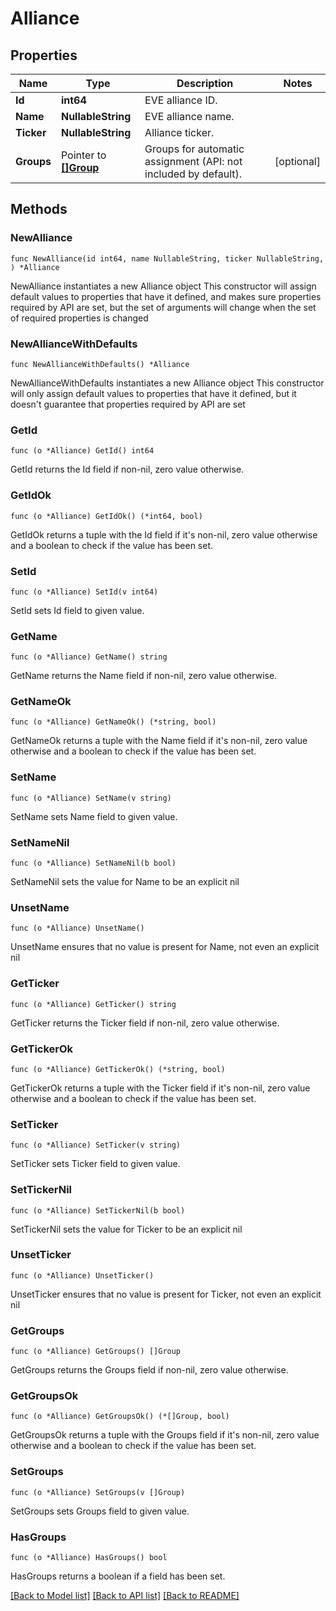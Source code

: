 # Alliance

## Properties

Name | Type | Description | Notes
------------ | ------------- | ------------- | -------------
**Id** | **int64** | EVE alliance ID. | 
**Name** | **NullableString** | EVE alliance name. | 
**Ticker** | **NullableString** | Alliance ticker. | 
**Groups** | Pointer to [**[]Group**](Group.md) | Groups for automatic assignment (API: not included by default). | [optional] 

## Methods

### NewAlliance

`func NewAlliance(id int64, name NullableString, ticker NullableString, ) *Alliance`

NewAlliance instantiates a new Alliance object
This constructor will assign default values to properties that have it defined,
and makes sure properties required by API are set, but the set of arguments
will change when the set of required properties is changed

### NewAllianceWithDefaults

`func NewAllianceWithDefaults() *Alliance`

NewAllianceWithDefaults instantiates a new Alliance object
This constructor will only assign default values to properties that have it defined,
but it doesn't guarantee that properties required by API are set

### GetId

`func (o *Alliance) GetId() int64`

GetId returns the Id field if non-nil, zero value otherwise.

### GetIdOk

`func (o *Alliance) GetIdOk() (*int64, bool)`

GetIdOk returns a tuple with the Id field if it's non-nil, zero value otherwise
and a boolean to check if the value has been set.

### SetId

`func (o *Alliance) SetId(v int64)`

SetId sets Id field to given value.


### GetName

`func (o *Alliance) GetName() string`

GetName returns the Name field if non-nil, zero value otherwise.

### GetNameOk

`func (o *Alliance) GetNameOk() (*string, bool)`

GetNameOk returns a tuple with the Name field if it's non-nil, zero value otherwise
and a boolean to check if the value has been set.

### SetName

`func (o *Alliance) SetName(v string)`

SetName sets Name field to given value.


### SetNameNil

`func (o *Alliance) SetNameNil(b bool)`

 SetNameNil sets the value for Name to be an explicit nil

### UnsetName
`func (o *Alliance) UnsetName()`

UnsetName ensures that no value is present for Name, not even an explicit nil
### GetTicker

`func (o *Alliance) GetTicker() string`

GetTicker returns the Ticker field if non-nil, zero value otherwise.

### GetTickerOk

`func (o *Alliance) GetTickerOk() (*string, bool)`

GetTickerOk returns a tuple with the Ticker field if it's non-nil, zero value otherwise
and a boolean to check if the value has been set.

### SetTicker

`func (o *Alliance) SetTicker(v string)`

SetTicker sets Ticker field to given value.


### SetTickerNil

`func (o *Alliance) SetTickerNil(b bool)`

 SetTickerNil sets the value for Ticker to be an explicit nil

### UnsetTicker
`func (o *Alliance) UnsetTicker()`

UnsetTicker ensures that no value is present for Ticker, not even an explicit nil
### GetGroups

`func (o *Alliance) GetGroups() []Group`

GetGroups returns the Groups field if non-nil, zero value otherwise.

### GetGroupsOk

`func (o *Alliance) GetGroupsOk() (*[]Group, bool)`

GetGroupsOk returns a tuple with the Groups field if it's non-nil, zero value otherwise
and a boolean to check if the value has been set.

### SetGroups

`func (o *Alliance) SetGroups(v []Group)`

SetGroups sets Groups field to given value.

### HasGroups

`func (o *Alliance) HasGroups() bool`

HasGroups returns a boolean if a field has been set.


[[Back to Model list]](../README.md#documentation-for-models) [[Back to API list]](../README.md#documentation-for-api-endpoints) [[Back to README]](../README.md)


